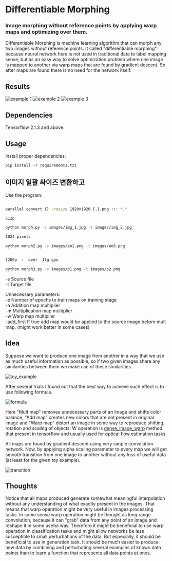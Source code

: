 # Differentiable Morphing

### Image morphing without reference points by applying warp maps and optimizing over them.  
Differentiable Morphing is machine learning algorithm that can morph any two images without reference points. It called "differentiable morphing" because neural network here is not used in traditional data to label mapping sense, but as an easy way to solve optimization problem where one image is mapped to another via warp maps that are found by gradient descent. So after maps are found there is no need for the network itself.

## Results
![example 1](images/example_1.gif)
![example 2](images/example_2.gif)
![example 3](images/example_3.gif)

## Dependencies

Tensorflow 2.1.3 and above.

## Usage

Install proper dependencies:

```
pip install -r requirements.txt
```

## 이미지 일괄 싸이즈 변환하고 

Use the program:

```bash

parallel convert {} -resize 1920x1920 {.}.png ::: *.* 

512p 

python morph.py -s images/img_1.jpg -t images/img_2.jpg

1024 pixels 

python morph2.py -s images/am1.png -t images/am3.png


1200p  :  over  11g gpu

python morph3.py -s images/p1.png -t images/p2.png


```
-s Source file  
-t Target file  

Unnecessary parameters:  
-e Number of epochs to train maps on training stage  
-a Addition map multiplier  
-m Multiplication map multiplier  
-w Warp map multiplier  
-add_first If true add map would be applied to the source image before mult map. (might work better in some cases)

## Idea

Suppose we want to produce one image from another in a way that we use as much useful information as possible, so if two given images share any similarities between them we make use of these similarities. 

![toy_example](images/toy_example.jpg)  

After several trials I found out that the best way to achieve such effect is to use following formula.  

![formula](images/formula.jpg)  

Here "Mult map" removes unnecessary parts of an image and shifts color balance, "Add map" creates new colors that are not present in original image and "Warp map" distort an image in some way to reproduce shifting, rotation and scaling of objects. W operation is [dense_image_warp](https://www.tensorflow.org/addons/api_docs/python/tfa/image/dense_image_warp) method that present in tensorflow and usually used for optical flow estimation tasks. 

All maps are found by gradient descent using very simple convolution network. Now, by applying alpha scaling parameter to every map we will get smooth transition from one image to another without any loss of useful data (at least for the given toy example).  

![transition](images/transition.jpg) 


## Thoughts

Notice that all maps produced generate somewhat meaningful interpolation without any understanding of what exactly present in the images. That means that warp operation might be very useful in images processing tasks. In some sense warp operation might be thought as long range convolution, because it can "grab" data from any point of an image and reshape it in some useful way. Therefore it might be beneficial to use warp operation in classification tasks and might allow networks be less susceptible to small perturbations of the data. But especially, it should be beneficial to use in generation task. It should be much easier to produce new data by combining and perturbating several examples of known data points than to learn a function that represents all data points at ones.

